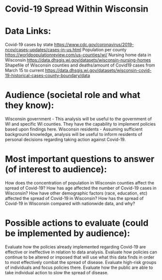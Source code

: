# Covid-19 Spread Within Wisconsin

# Data Links:
Covid-19 cases by state
https://www.cdc.gov/coronavirus/2019-ncov/cases-updates/cases-in-us.html
Population per county
https://worldpopulationreview.com/us-counties/wi/
Nursing home data in Wisconsin
https://data.dhsgis.wi.gov/datasets/wisconsin-nursing-homes
Shapefile of Wisconsin counties and deaths/amount of Covid19 cases from March 15 to current
https://data.dhsgis.wi.gov/datasets/wisconsin-covid-19-historical-cases-county-boundary/data

# Audience (societal role and what they know):
Wisconsin government - This analysis will be useful to the government of WI and specific WI counties. They have the capability to implement policies based upon findings here.
Wisconsin residents - Assuming sufficient background knowledge, analysis will be useful to inform residents of personal decisions regarding taking action against Covid-19.

# Most important questions to answer (of interest to audience):
How does the concentration of population in Wisconsin counties affect the spread of Covid-19?
How has age affected the number of Covid-19 cases in Wisconsin?
How have other demographic factors (race, education, etc) affected the spread of Covid-19 in Wisconsin?
How has the spread of Covid-19 in Wisconsin compared with nationwide data, and why?

# Possible actions to evaluate (could be implemented by audience):
Evaluate how the policies already implemented regarding Covid-19 are effective or ineffective in relation to data analysis.
Evaluate how policies can continue to be altered or imposed that will use what this data finds in order to most effectively combat the spread of disease.
Evaluate high-risk groups of individuals and focus policies there.
Evaluate how the public are able to take individual action to slow the spread of disease.

